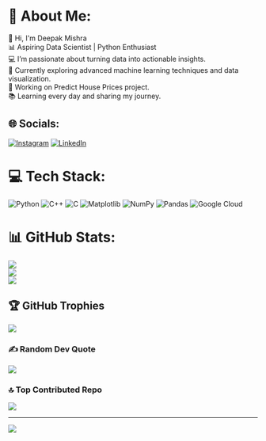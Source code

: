 # 💫 About Me:
👋 Hi, I'm Deepak Mishra<br>📊 Aspiring Data Scientist | Python Enthusiast<br>💻 I’m passionate about turning data into actionable insights.<br>🌱 Currently exploring advanced machine learning techniques and data visualization.<br>🔭 Working on Predict House Prices project.<br>📚 Learning every day and sharing my journey.<br>


## 🌐 Socials:
[![Instagram](https://img.shields.io/badge/Instagram-%23E4405F.svg?logo=Instagram&logoColor=white)](https://instagram.com/_deepak_20048) [![LinkedIn](https://img.shields.io/badge/LinkedIn-%230077B5.svg?logo=linkedin&logoColor=white)](https://linkedin.com/in/deepak-mishra-335a10316) 

# 💻 Tech Stack:
![Python](https://img.shields.io/badge/python-3670A0?style=for-the-badge&logo=python&logoColor=ffdd54) ![C++](https://img.shields.io/badge/c++-%2300599C.svg?style=for-the-badge&logo=c%2B%2B&logoColor=white) ![C](https://img.shields.io/badge/c-%2300599C.svg?style=for-the-badge&logo=c&logoColor=white) ![Matplotlib](https://img.shields.io/badge/Matplotlib-%23ffffff.svg?style=for-the-badge&logo=Matplotlib&logoColor=black) ![NumPy](https://img.shields.io/badge/numpy-%23013243.svg?style=for-the-badge&logo=numpy&logoColor=white) ![Pandas](https://img.shields.io/badge/pandas-%23150458.svg?style=for-the-badge&logo=pandas&logoColor=white) ![Google Cloud](https://img.shields.io/badge/GoogleCloud-%234285F4.svg?style=for-the-badge&logo=google-cloud&logoColor=white)
# 📊 GitHub Stats:
![](https://github-readme-stats.vercel.app/api?username=Devil-54&theme=blue_navy&hide_border=true&include_all_commits=true&count_private=true)<br/>
![](https://github-readme-streak-stats.herokuapp.com/?user=Devil-54&theme=blue_navy&hide_border=true)<br/>
![](https://github-readme-stats.vercel.app/api/top-langs/?username=Devil-54&theme=blue_navy&hide_border=true&include_all_commits=true&count_private=true&layout=compact)

## 🏆 GitHub Trophies
![](https://github-profile-trophy.vercel.app/?username=Devil-54&theme=radical&no-frame=true&no-bg=true&margin-w=4)

### ✍️ Random Dev Quote
![](https://quotes-github-readme.vercel.app/api?type=horizontal&theme=radical)

### 🔝 Top Contributed Repo
![](https://github-contributor-stats.vercel.app/api?username=Devil-54&limit=5&theme=dark&combine_all_yearly_contributions=true)

---
[![](https://visitcount.itsvg.in/api?id=Devil-54&icon=0&color=0)](https://visitcount.itsvg.in)

<!-- Proudly created with GPRM ( https://gprm.itsvg.in ) -->
